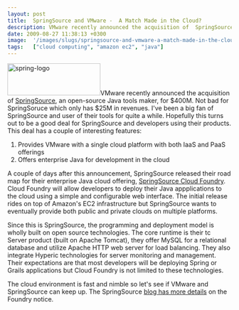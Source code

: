 ```yaml
---
layout: post
title:  SpringSource and VMware -  A Match Made in the Cloud?
description: VMware recently announced the acquisition of  SpringSource , an open-source Java tools maker, for $400M. Not bad for SpringSoruce which only has $25M in revenues. Ive been a big fan of SpringSource and user of their tools for quite a while. Hopefully this turns out to be a good deal for SpringSource and developers using their products. This deal has a couple of interesting features- 1. Provides VMware with a single cloud platform with both IaaS and PaaS   offerings  2. Offers enterprise Java for
date: 2009-08-27 11:38:13 +0300
image:  '/images/slugs/springsource-and-vmware-a-match-made-in-the-cloud.jpg'
tags:   ["cloud computing", "amazon ec2", "java"]
---
```

<p><a href="http://www.springsource.com"><img class="alignleft size-full wp-image-1154" title="spring-logo" src="http://res.cloudinary.com/blog-jeffdouglas-com/image/upload/v1400399510/spring-logo_c0hvwd.png" alt="spring-logo" width="209" height="72" /></a>VMware recently announced the acquisition of <a href="http://www.springsource.com" target="_blank">SpringSource</a>, an open-source Java tools maker, for $400M. Not bad for SpringSoruce which only has $25M in revenues. I've been a big fan of SpringSource and user of their tools for quite a while. Hopefully this turns out to be a good deal for SpringSource and developers using their products. This deal has a couple of interesting features:</p>
<ol>
	<li>Provides VMware with a single cloud platform with both IaaS and PaaS offerings</li>
	<li>Offers enterprise Java for development in the cloud</li>
</ol>
A couple of days after this announcement, SpringSource released their road map for their enterprise Java cloud offering, <a href="http://www.cloudfoundry.com/" target="_blank">SpringSource Cloud Foundry</a>. Cloud Foundry will allow developers to deploy their Java appplications to the cloud using a simple and configurable web interface. The initial release rides on top of Amazon's EC2 infrastructure but SpringSource wants to eventually provide both public and private clouds on multiple platforms.
<p>Since this is SpringSource, the programming and deployment model is wholly built on open source technologies. The core runtime is their tc Server product (built on Apache Tomcat), they offer MySQL for a relational database and utilize Apache HTTP web server for load balancing. They also integrate Hyperic technologies for server monitoring and management. Their expectations are that most developers will be deploying Spring or Grails applications but Cloud Foundry is not limited to these technologies.</p>
<p>The cloud environment is fast and nimble so let's see if VMware and SpringSource can keep up. The SpringSource <a href="http://blog.springsource.com/2009/08/19/cloud-foundry/" target="_blank">blog has more details</a> on the Foundry notice.</p>

